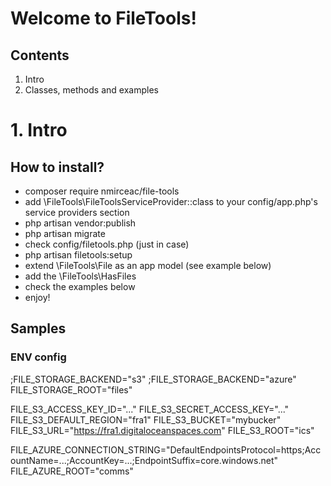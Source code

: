 ﻿# Welcome to FileTools!

## Contents
1. Intro
2. Classes, methods and examples

# 1. Intro

## How to install?

- composer require nmirceac/file-tools
- add \FileTools\FileToolsServiceProvider::class to your config/app.php's service providers section
- php artisan vendor:publish
- php artisan migrate
- check config/filetools.php (just in case)
- php artisan filetools:setup
- extend \FileTools\File as an app model (see example below)
- add the \FileTools\HasFiles
- check the examples below
- enjoy! 


## Samples

### ENV config

;FILE_STORAGE_BACKEND="s3"
;FILE_STORAGE_BACKEND="azure"
FILE_STORAGE_ROOT="files"

FILE_S3_ACCESS_KEY_ID="..."
FILE_S3_SECRET_ACCESS_KEY="..."
FILE_S3_DEFAULT_REGION="fra1"
FILE_S3_BUCKET="mybucker"
FILE_S3_URL="https://fra1.digitaloceanspaces.com"
FILE_S3_ROOT="ics"

FILE_AZURE_CONNECTION_STRING="DefaultEndpointsProtocol=https;AccountName=...;AccountKey=...;EndpointSuffix=core.windows.net"
FILE_AZURE_ROOT="comms"
